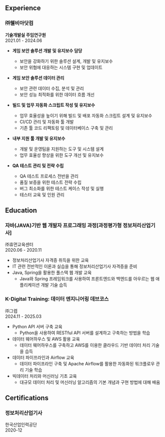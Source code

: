 ## Experience

### ㈜웰비아닷컴  
**기술개발실 주임연구원**  
2021.01 - 2024.06

- **게임 보안 솔루션 개발 및 유지보수 담당**  
  - 보안을 강화하기 위한 솔루션 설계, 개발 및 유지보수  
  - 보안 위협에 대응하는 시스템 구현 및 업데이트  

- **게임 보안 솔루션 데이터 관리**  
  - 보안 관련 데이터 수집, 분석 및 관리  
  - 보안 성능 최적화를 위한 데이터 흐름 개선  

- **빌드 및 업무 자동화 스크립트 작성 및 유지보수**  
  - 업무 효율성을 높이기 위해 빌드 및 배포 자동화 스크립트 설계 및 유지보수  
  - CI/CD 관리 및 자동화 툴 개발  
  - 기존 툴 코드 리팩토링 및 데이터베이스 구축 및 관리  

- **내부 지원 툴 개발 및 유지보수**  
  - 개발 및 운영팀을 지원하는 도구 및 시스템 설계  
  - 업무 효율성 향상을 위한 도구 개선 및 유지보수  

- **QA 테스트 관리 및 전략 수립**  
  - QA 테스트 프로세스 전반을 관리  
  - 품질 보증을 위한 테스트 전략 수립  
  - 버그 최소화를 위한 테스트 케이스 작성 및 실행  
  - 테스터 교육 및 인원 관리  

## Education

### 자바(JAVA)기반 웹 개발자 프로그래밍 과정[과정평가형 정보처리산업기사]  
㈜휴먼교육센터  
2020.06 - 2020.11  
- 정보처리산업기사 자격증 취득을 위한 교육  
- IT 관련 전반적인 이론과 실습을 통해 정보처리산업기사 자격증을 준비  
- Java, Spring을 활용한 풀스택 웹 개발 교육  
  - Java와 Spring 프레임워크를 사용하여 프론트엔드와 백엔드를 아우르는 웹 애플리케이션 개발 기술 습득  

### K-Digital Training: 데이터 엔지니어링 데브코스  
㈜그렙  
2024.11 - 2025.03  
- Python API 서버 구축 교육  
  - Python을 사용하여 RESTful API 서버를 설계하고 구축하는 방법을 학습  
- 데이터 웨어하우스 및 AWS 활용 교육  
  - 데이터 웨어하우스를 구축하고 AWS를 이용한 클라우드 기반 데이터 처리 기술을 습득  
- 데이터 파이프라인과 Airflow 교육  
  - 데이터 파이프라인 구축 및 Apache Airflow를 활용한 자동화된 워크플로우 관리 기술 학습  
- 빅데이터 처리와 머신러닝 기초 교육  
  - 대규모 데이터 처리 및 머신러닝 알고리즘의 기본 개념과 구현 방법에 대해 배움  

## Certifications

### 정보처리산업기사  
한국산업인력공단  
2020-12  
